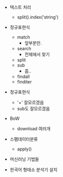 







+ 텍스트 처리
  + split().index('string')
+ 정규표현식
  + match
    + 앞부분만.
  + search
    + 전체에서 찾기
  + split
  + sub
    + 흠..
  + findall
  + finditer
+ 정규표현식
  + '+' 잘모르겠음
  + sub도 잘모르겠음



+ BoW
  + download 여러개



+ 스팸데이터분류
  + apply()





+ 머신러닝 기법들



+ 한국어 형태소 분석기 설치
